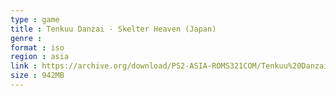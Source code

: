 ```yaml
---
type : game
title : Tenkuu Danzai - Skelter Heaven (Japan)
genre : 
format : iso
region : asia
link : https://archive.org/download/PS2-ASIA-ROMS321COM/Tenkuu%20Danzai%20-%20Skelter%20Heaven%20%28Japan%29.7z
size : 942MB
---
```

